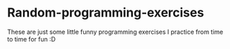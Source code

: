 # Random-programming-exercises
These are just some little funny programming exercises I practice from time to time for fun :D
